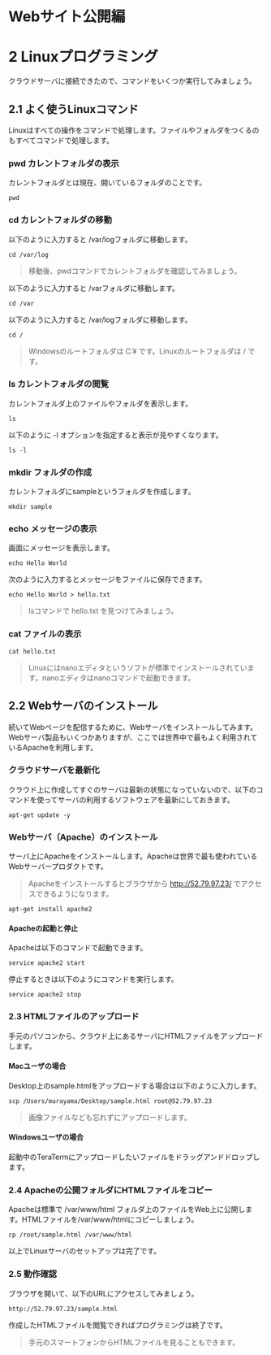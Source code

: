 # Webサイト公開編

# 2 Linuxプログラミング

クラウドサーバに接続できたので、コマンドをいくつか実行してみましょう。

## 2.1 よく使うLinuxコマンド

Linuxはすべての操作をコマンドで処理します。ファイルやフォルダをつくるのもすべてコマンドで処理します。

### pwd カレントフォルダの表示

カレントフォルダとは現在、開いているフォルダのことです。

```
pwd
```

### cd カレントフォルダの移動

以下のように入力すると /var/logフォルダに移動します。

```
cd /var/log
```

> 移動後、pwdコマンドでカレントフォルダを確認してみましょう。

以下のように入力すると /varフォルダに移動します。

```
cd /var
```

以下のように入力すると /var/logフォルダに移動します。

```
cd /
```

> Windowsのルートフォルダは C:¥ です。Linuxのルートフォルダは / です。


### ls カレントフォルダの閲覧

カレントフォルダ上のファイルやフォルダを表示します。

```
ls
```

以下のように -l オプションを指定すると表示が見やすくなります。

```
ls -l
```


### mkdir フォルダの作成

カレントフォルダにsampleというフォルダを作成します。

```
mkdir sample
```



### echo メッセージの表示

画面にメッセージを表示します。

```
echo Hello World
```

次のように入力するとメッセージをファイルに保存できます。

```
echo Hello World > hello.txt
```

> lsコマンドで hello.txt を見つけてみましょう。


### cat ファイルの表示

```
cat hello.txt
```

> Linuxにはnanoエディタというソフトが標準でインストールされています。nanoエディタはnanoコマンドで起動できます。


## 2.2 Webサーバのインストール

続いてWebページを配信するために、Webサーバをインストールしてみます。Webサーバ製品もいくつかありますが、ここでは世界中で最もよく利用されているApacheを利用します。

### クラウドサーバを最新化

クラウド上に作成してすぐのサーバは最新の状態になっていないので、以下のコマンドを使ってサーバの利用するソフトウェアを最新にしておきます。

```
apt-get update -y
```

### Webサーバ（Apache）のインストール

サーバ上にApacheをインストールします。Apacheは世界で最も使われているWebサーバープロダクトです。

> Apacheをインストールするとブラウザから http://52.79.97.23/ でアクセスできるようになります。

```
apt-get install apache2
```

#### Apacheの起動と停止

Apacheは以下のコマンドで起動できます。

```
service apache2 start
```

停止するときは以下のようにコマンドを実行します。

```
service apache2 stop
```

### 2.3 HTMLファイルのアップロード

手元のパソコンから、クラウド上にあるサーバにHTMLファイルをアップロードします。

#### Macユーザの場合

Desktop上のsample.htmlをアップロードする場合は以下のように入力します。

```
scp /Users/murayama/Desktop/sample.html root@52.79.97.23
```

> 画像ファイルなども忘れずにアップロードします。

#### Windowsユーザの場合

起動中のTeraTermにアップロードしたいファイルをドラッグアンドドロップします。


### 2.4 Apacheの公開フォルダにHTMLファイルをコピー

Apacheは標準で /var/www/html フォルダ上のファイルをWeb上に公開します。HTMLファイルを/var/www/htmlにコピーしましょう。

```
cp /root/sample.html /var/www/html
```

以上でLinuxサーバのセットアップは完了です。

### 2.5 動作確認

ブラウザを開いて、以下のURLにアクセスしてみましょう。

```
http://52.79.97.23/sample.html
```

作成したHTMLファイルを閲覧できればプログラミングは終了です。

> 手元のスマートフォンからHTMLファイルを見ることもできます。
